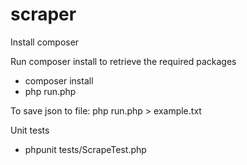 # scraper

Install composer

Run composer install to retrieve the required packages

- composer install
- php run.php

To save json to file: php run.php > example.txt

Unit tests

- phpunit tests/ScrapeTest.php 
